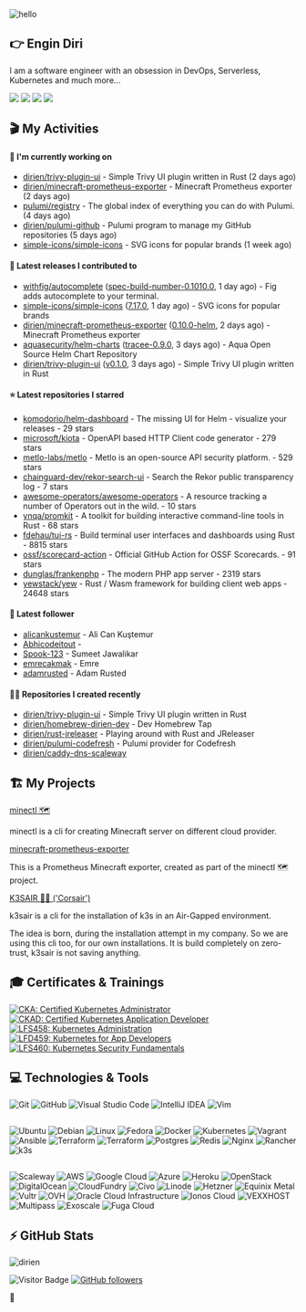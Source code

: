 ![hello](https://media.giphy.com/media/3ornk57KwDXf81rjWM/giphy.gif)

## 👉 Engin Diri

I am a software engineer with an obsession in DevOps, Serverless, Kubernetes and much more...

[![](https://img.shields.io/badge/-@__ediri-%231DA1F2?style=for-the-badge&logo=twitter&logoColor=ffffff)](https://twitter.com/_ediri)
[![](https://img.shields.io/badge/-@dirien-%23181717?style=for-the-badge&logo=github)](https://github.com/dirien)
[![](https://img.shields.io/badge/-@__ediri-E4405F?style=for-the-badge&logo=instagram&logoColor=white)](https://www.instagram.com/_ediri/)
[![](https://img.shields.io/badge/dirien-003366?style=for-the-badge&logo=linuxfoundation&logoColor=white)](https://openprofile.dev/profile/dirien)

## 🎬 My Activities

#### 👷 I'm currently working on

- [dirien/trivy-plugin-ui](https://github.com/dirien/trivy-plugin-ui) - Simple Trivy UI plugin written in Rust (2 days ago)
- [dirien/minecraft-prometheus-exporter](https://github.com/dirien/minecraft-prometheus-exporter) - Minecraft Prometheus exporter (2 days ago)
- [pulumi/registry](https://github.com/pulumi/registry) - The global index of everything you can do with Pulumi. (4 days ago)
- [dirien/pulumi-github](https://github.com/dirien/pulumi-github) - Pulumi program to manage my GitHub repositories (5 days ago)
- [simple-icons/simple-icons](https://github.com/simple-icons/simple-icons) - SVG icons for popular brands (1 week ago)

#### 🚀 Latest releases I contributed to

- [withfig/autocomplete](https://github.com/withfig/autocomplete) ([spec-build-number-0.1010.0](https://github.com/withfig/autocomplete/releases/tag/spec-build-number-0.1010.0), 1 day ago) - Fig adds autocomplete to your terminal.
- [simple-icons/simple-icons](https://github.com/simple-icons/simple-icons) ([7.17.0](https://github.com/simple-icons/simple-icons/releases/tag/7.17.0), 1 day ago) - SVG icons for popular brands
- [dirien/minecraft-prometheus-exporter](https://github.com/dirien/minecraft-prometheus-exporter) ([0.10.0-helm](https://github.com/dirien/minecraft-prometheus-exporter/releases/tag/0.10.0-helm), 2 days ago) - Minecraft Prometheus exporter
- [aquasecurity/helm-charts](https://github.com/aquasecurity/helm-charts) ([tracee-0.9.0](https://github.com/aquasecurity/helm-charts/releases/tag/tracee-0.9.0), 3 days ago) - Aqua Open Source Helm Chart Repository
- [dirien/trivy-plugin-ui](https://github.com/dirien/trivy-plugin-ui) ([v0.1.0](https://github.com/dirien/trivy-plugin-ui/releases/tag/v0.1.0), 3 days ago) - Simple Trivy UI plugin written in Rust

#### ⭐ Latest repositories I starred

- [komodorio/helm-dashboard](https://github.com/komodorio/helm-dashboard) - The missing UI for Helm - visualize your releases - 29 stars
- [microsoft/kiota](https://github.com/microsoft/kiota) - OpenAPI based HTTP Client code generator - 279 stars
- [metlo-labs/metlo](https://github.com/metlo-labs/metlo) - Metlo is an open-source API security platform. - 529 stars
- [chainguard-dev/rekor-search-ui](https://github.com/chainguard-dev/rekor-search-ui) - Search the Rekor public transparency log - 7 stars
- [awesome-operators/awesome-operators](https://github.com/awesome-operators/awesome-operators) - A resource tracking a number of Operators out in the wild. - 10 stars
- [ynqa/promkit](https://github.com/ynqa/promkit) - A toolkit for building interactive command-line tools in Rust - 68 stars
- [fdehau/tui-rs](https://github.com/fdehau/tui-rs) - Build terminal user interfaces and dashboards using Rust - 8815 stars
- [ossf/scorecard-action](https://github.com/ossf/scorecard-action) - Official GitHub Action for OSSF Scorecards. - 91 stars
- [dunglas/frankenphp](https://github.com/dunglas/frankenphp) - The modern PHP app server - 2319 stars
- [yewstack/yew](https://github.com/yewstack/yew) - Rust / Wasm framework for building client web apps - 24648 stars

#### 👥 Latest follower

- [alicankustemur](https://github.com/alicankustemur) - Ali Can Kuştemur
- [Abhicodeitout](https://github.com/Abhicodeitout) - 
- [Spook-123](https://github.com/Spook-123) - Sumeet Jawalikar
- [emrecakmak](https://github.com/emrecakmak) - Emre
- [adamrusted](https://github.com/adamrusted) - Adam Rusted

#### 👨‍💻 Repositories I created recently

- [dirien/trivy-plugin-ui](https://github.com/dirien/trivy-plugin-ui) - Simple Trivy UI plugin written in Rust
- [dirien/homebrew-dirien-dev](https://github.com/dirien/homebrew-dirien-dev) - Dev Homebrew Tap
- [dirien/rust-jreleaser](https://github.com/dirien/rust-jreleaser) - Playing around with Rust and JReleaser
- [dirien/pulumi-codefresh](https://github.com/dirien/pulumi-codefresh) - Pulumi provider for Codefresh
- [dirien/caddy-dns-scaleway](https://github.com/dirien/caddy-dns-scaleway)


## 🏗️ My Projects
[minectl 🗺](https://github.com/dirien/minectl)

minectl is a cli for creating Minecraft server on different cloud provider.

[minecraft-prometheus-exporter](https://github.com/dirien/minecraft-prometheus-exporter)

This is a Prometheus Minecraft exporter, created as part of the minectl 🗺 project.

[K3SAIR 🏴‍☠️️ ('Corsair')](https://github.com/dirien/k3sair-cli)

k3sair is a cli for the installation of k3s in an Air-Gapped environment.

The idea is born, during the installation attempt in my company. So we are using this cli too, for our own
installations. It is build completely on zero-trust, k3sair is not saving anything.

## 🎓 Certificates & Trainings

<!--START_SECTION:badges-->

[![CKA: Certified Kubernetes Administrator](https://images.credly.com/size/110x110/images/8b8ed108-e77d-4396-ac59-2504583b9d54/cka_from_cncfsite__281_29.png)](http://www.credly.com/badges/9d947b2a-e186-40a0-bf4c-0d513ebab6d6 "CKA: Certified Kubernetes Administrator")
[![CKAD: Certified Kubernetes Application Developer](https://images.credly.com/size/110x110/images/f88d800c-5261-45c6-9515-0458e31c3e16/ckad_from_cncfsite.png)](http://www.credly.com/badges/492ae49a-b546-4451-b90d-73451e078ed7 "CKAD: Certified Kubernetes Application Developer")
[![LFS458: Kubernetes Administration](https://images.credly.com/size/110x110/images/ed2a2973-5dd0-43b8-9f43-ccd00db9b160/LF_logobadge.png)](http://www.credly.com/badges/d0e3043e-4d3a-4af1-9dc4-dbaadd4a8e88 "LFS458: Kubernetes Administration")
[![LFD459: Kubernetes for App Developers](https://images.credly.com/size/110x110/images/d2d0c23b-5e65-4eba-8d72-927a3a9c2a0b/LF_logobadge.png)](http://www.credly.com/badges/4d2b1460-b7f4-41c3-a20e-91d2faacd701 "LFD459: Kubernetes for App Developers")
[![LFS460: Kubernetes Security Fundamentals](https://images.credly.com/size/110x110/images/e43a62e0-ce7b-40c2-9f04-ab0f3809f827/LF_logobadge.png)](http://www.credly.com/badges/c2872a4c-4d78-4e83-b799-36d203fad483 "LFS460: Kubernetes Security Fundamentals")
<!--END_SECTION:badges-->

## 💻 Technologies & Tools

![Git](https://img.shields.io/badge/git-%23F05033.svg?style=for-the-badge&logo=git&logoColor=white)
![GitHub](https://img.shields.io/badge/github-%23121011.svg?style=for-the-badge&logo=github&logoColor=white)
![Visual Studio Code](https://img.shields.io/badge/VisualStudioCode-0078d7.svg?style=for-the-badge&logo=visual-studio-code&logoColor=white)
![IntelliJ IDEA](https://img.shields.io/badge/IntelliJIDEA-000000.svg?style=for-the-badge&logo=intellij-idea&logoColor=white)
![Vim](https://img.shields.io/badge/VIM-%2311AB00.svg?style=for-the-badge&logo=vim&logoColor=white)

##

![Ubuntu](https://img.shields.io/badge/Ubuntu-E95420?style=for-the-badge&logo=ubuntu&logoColor=white)
![Debian](https://img.shields.io/badge/Debian-D70A53?style=for-the-badge&logo=debian&logoColor=white)
![Linux](https://img.shields.io/badge/Linux-FCC624?style=for-the-badge&logo=linux&logoColor=black)
![Fedora](https://img.shields.io/badge/Fedora-294172?style=for-the-badge&logo=fedora&logoColor=white)
![Docker](https://img.shields.io/badge/docker-0db7ed.svg?style=for-the-badge&logo=docker&logoColor=white)
![Kubernetes](https://img.shields.io/badge/kubernetes-326ce5.svg?style=for-the-badge&logo=kubernetes&logoColor=white)
![Vagrant](https://img.shields.io/badge/vagrant-1563FF.svg?style=for-the-badge&logo=vagrant&logoColor=white)
![Ansible](https://img.shields.io/badge/ansible-1A1918.svg?style=for-the-badge&logo=ansible&logoColor=white)
![Terraform](https://img.shields.io/badge/terraform-5835CC.svg?style=for-the-badge&logo=terraform&logoColor=white)
![Terraform](https://img.shields.io/badge/pulumi-8A3391.svg?style=for-the-badge&logo=pulumi&logoColor=white)
![Postgres](https://img.shields.io/badge/postgres-316192.svg?style=for-the-badge&logo=postgresql&logoColor=white)
![Redis](https://img.shields.io/badge/redis-DD0031.svg?style=for-the-badge&logo=redis&logoColor=white)
![Nginx](https://img.shields.io/badge/nginx-009639.svg?style=for-the-badge&logo=nginx&logoColor=white)
![Rancher](https://img.shields.io/badge/rancher-0075A8.svg?style=for-the-badge&logo=rancher&logoColor=white)
![k3s](https://img.shields.io/badge/k3s-FFC61C.svg?style=for-the-badge&logo=&logoColor=white)

##

![Scaleway](https://img.shields.io/badge/SCALEWAY-4f0599.svg?style=for-the-badge&logo=scaleway&logoColor=white)
![AWS](https://img.shields.io/badge/AWS-FF9900.svg?style=for-the-badge&logo=amazon-aws&logoColor=white)
![Google Cloud](https://img.shields.io/badge/GoogleCloud-4285F4.svg?style=for-the-badge&logo=google-cloud&logoColor=white)
![Azure](https://img.shields.io/badge/azure-0078D4.svg?style=for-the-badge&logo=microsoft-azure&logoColor=white)
![Heroku](https://img.shields.io/badge/heroku-430098.svg?style=for-the-badge&logo=heroku&logoColor=white)
![OpenStack](https://img.shields.io/badge/Openstack-f01742.svg?style=for-the-badge&logo=openstack&logoColor=white)
![DigitalOcean](https://img.shields.io/badge/DigitalOcean-0080FF.svg?style=for-the-badge&logo=DigitalOcean&logoColor=white)
![CloudFundry](https://img.shields.io/badge/CloudFoundry-0C9ED5.svg?style=for-the-badge&logo=cloudfoundry&logoColor=white)
![Civo](https://img.shields.io/badge/civo-239DFF.svg?style=for-the-badge&logo=civo&logoColor=white)
![Linode](https://img.shields.io/badge/linode-00A95C?style=for-the-badge&logo=linode&logoColor=white)
![Hetzner](https://img.shields.io/badge/hetzner-d50c2d?style=for-the-badge&logo=hetzner&logoColor=white)
![Equinix Metal](https://img.shields.io/badge/equinix--metal-d10810?style=for-the-badge&logo=equinixmetal&logoColor=white)
![Vultr](https://img.shields.io/badge/vultr-007BFC?style=for-the-badge&logo=vultr&logoColor=white)
![OVH](https://img.shields.io/badge/ovh-123F6D?style=for-the-badge&logo=ovh&logoColor=white)
![Oracle Cloud Infrastructure](https://img.shields.io/badge/Oracle_Cloud_Infrastructure-F80000?style=for-the-badge&logo=oracle&logoColor=white)
![Ionos Cloud](https://img.shields.io/badge/ionos--cloud-003D8F?style=for-the-badge&logo=ionos&logoColor=white)
![VEXXHOST](https://img.shields.io/badge/VEXXHOST-2A1659?style=for-the-badge&logo=vexxhost&logoColor=white)
![Multipass](https://img.shields.io/badge/Multipass-E95420?style=for-the-badge&logo=ubuntu&logoColor=white)
![Exoscale](https://img.shields.io/badge/Exoscale-DA291C?style=for-the-badge&logo=exoscale&logoColor=white)
![Fuga Cloud](https://img.shields.io/badge/fuga_cloud-242F4B?style=for-the-badge&logo=fugacloud&logoColor=white)

## ⚡ GitHub Stats

![dirien](https://github-readme-stats.vercel.app/api?username=dirien&show_icons=true&count_private=true&theme=dracula)

![Visitor Badge](https://visitor-badge.laobi.icu/badge?page_id=dirien)
[![GitHub followers](https://img.shields.io/github/followers/dirien.svg?style=social&label=Follow&maxAge=2592000)](https://github.com/dirien?tab=followers)

🧿
